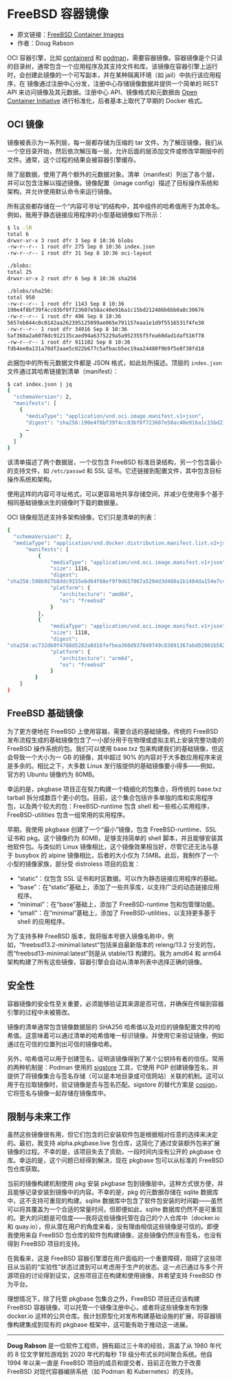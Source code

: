 # FreeBSD 容器镜像

- 原文链接：[FreeBSD Container Images](https://freebsdfoundation.org/our-work/journal/browser-based-edition/freebsd-14-0/freebsd-container-images/)
- 作者：Doug Rabson

OCI 容器引擎，比如 [containerd](https://containerd.io/) 和 [podman](https://podman.io/)，需要容器镜像。容器镜像是个只读的目录树，通常包含一个应用程序及其支持文件和库。该镜像在容器引擎上运行时，会创建此镜像的一个可写副本，并在某种隔离环境（如 jail）中执行该应用程序，在 
镜像通过注册中心分发，注册中心存储镜像数据并提供一个简单的 REST API 来访问镜像及其元数据。注册中心 API、镜像格式和元数据由 [Open Container Initiative](https://opencontainers.org/) 进行标准化，后者基本上取代了早期的 Docker 格式。

## OCI 镜像

镜像被表示为一系列层，每一层都存储为压缩的 tar 文件。为了解压镜像，我们从一个空目录开始，然后依次解压每一层，允许后面的层添加文件或修改早期层中的文件。通常，这个过程的结果会被容器引擎缓存。

除了层数据，使用了两个额外的元数据对象。清单（manifest）列出了各个层，并可以包含注解以描述镜像。镜像配置（image config）描述了目标操作系统和架构，并允许使用默认命令来运行镜像。

所有这些都存储在一个“内容可寻址”的结构中，其中组件的哈希值用于为其命名。例如，我用于静态链接应用程序的小型基础镜像如下所示：

```sh
$ ls -lR
total 6
drwxr-xr-x 3 root dfr 3 Sep 8 10:36 blobs
-rw-r--r-- 1 root dfr 275 Sep 8 10:36 index.json
-rw-r--r-- 1 root dfr 31 Sep 8 10:36 oci-layout

./blobs:
total 25
drwxr-xr-x 2 root dfr 6 Sep 8 10:36 sha256

./blobs/sha256:
total 950
-rw-r--r-- 1 root dfr 1143 Sep 8 10:36
190e4f8bf39f4cc03bf0f723607e58ac40e916a1c15bd212486b6bb0a8c30676
-rw-r--r-- 1 root dfr 496 Sep 8 10:36
5657eb844c0c0142aa262395125099ae065e791157eaa1e1d9f5516531f4fe30
-rw-r--r-- 1 root dfr 34916 Sep 8 10:36
5af368a2a6078dc912135caed94a6375229a5a952355f5fea60dad1daf516f78
-rw-r--r-- 1 root dfr 911102 Sep 8 10:36
fdb4ee0a131a70df2aae5c022b677c5afbacb5ec19aa24480f9b9f5e8f30fd18
```

此捆包中的所有元数据文件都是 JSON 格式，如此处所描述。顶层的 `index.json` 文件通过其哈希链接到清单（manifest）：

```sh
$ cat index.json | jq
{
  "schemaVersion": 2,
  "manifests": [
    {
      "mediaType": "application/vnd.oci.image.manifest.v1+json",
      "digest": "sha256:190e4f8bf39f4cc03bf0f723607e58ac40e916a1c15bd212486b6bb0a8c30676",
      …
    }
  ]
}
```

该清单描述了两个数据层，一个仅包含 FreeBSD 标准目录结构，另一个包含最小的支持文件，如 `/etc/passwd` 和 SSL 证书。它还链接到配置文件，其中包含目标操作系统和架构。

使用这样的内容可寻址格式，可以更容易地共享存储空间，并减少在使用多个基于相同基础镜像派生的镜像时下载的数据量。

OCI 镜像规范还支持多架构镜像，它们只是清单的列表：

```sh
{
  "schemaVersion": 2,
  "mediaType": "application/vnd.docker.distribution.manifest.list.v2+json",
      "manifests": [
          {
              "mediaType": "application/vnd.oci.image.manifest.v1+json",
              "size": 1116,
              "digest":
"sha256:598b927b8ddc9155e6d64f88ef9f9d657067a5204d3d480a1b1484da154e7c4",
              "platform": {
                 "architecture": "amd64",
                 "os": "freebsd"
              }
          },
          {
              "mediaType": "application/vnd.oci.image.manifest.v1+json",
              "size": 1118,
              "digest":
"sha256:ac732db0f4788d5282a8d16fefbea360d937049749c83891367abd02801b582",
              "platform": {
                 "architecture": "arm64",
                 "os": "freebsd"
              }
         }
    ]
}
```

## FreeBSD 基础镜像

为了更方便地在 FreeBSD 上使用容器，需要合适的基础镜像。传统的 FreeBSD 发布流程生成的基础镜像包含了一小部分用于在物理或虚拟主机上安装完整功能的 FreeBSD 操作系统的包。我们可以使用 base.txz 包来构建我们的基础镜像，但这会导致一个大小为一 GB 的镜像，其中超过 90% 的内容对于大多数应用程序来说是多余的。相比之下，大多数 Linux 发行版提供的基础镜像要小得多——例如，官方的 Ubuntu 镜像约为 80MB。

幸运的是，pkgbase 项目正在努力构建一个精细化的包集合，将传统的 base.txz tarball 拆分成数百个更小的包。目前，这个集合包括许多单独的库和实用程序包，以及两个较大的包：FreeBSD-runtime 包含 shell 和一些核心实用程序，FreeBSD-utilities 包含一组常用的实用程序。

早期，我使用 pkgbase 创建了一个“最小”镜像，包含 FreeBSD-runtime、SSL 证书和 pkg。这个镜像约为 80MB，足够支持简单的 shell 脚本，并且能够安装其他软件包。与类似的 Linux 镜像相比，这个镜像效果相当好，尽管它还无法与基于 busybox 的 alpine 镜像相比，后者的大小仅为 7.5MB。此后，我制作了一个小型的镜像家族，部分受 distroless 项目的启发：

* “static”：仅包含 SSL 证书和时区数据。可以作为静态链接应用程序的基础。
* “base”：在“static”基础上，添加了一些共享库，以支持广泛的动态链接应用程序。
* “minimal”：在“base”基础上，添加了 FreeBSD-runtime 包和包管理功能。
* “small”：在“minimal”基础上，添加了 FreeBSD-utilities，以支持更多基于 shell 的应用程序。

为了支持多种 FreeBSD 版本，我将版本号嵌入镜像名称中，例如，“freebsd13.2-minimal:latest”包括来自最新版本的 releng/13.2 分支的包，而“freebsd13-minimal:latest”则是从 stable/13 构建的。我为 amd64 和 arm64 架构构建了所有这些镜像，容器引擎会自动从清单列表中选择正确的镜像。

## 安全性

容器镜像的安全性至关重要，必须能够验证其来源是否可信，并确保在传输到容器引擎的过程中未被篡改。

镜像的清单通常包含镜像数据层的 SHA256 哈希值以及对应的镜像配置文件的哈希值。这意味着可以通过清单的哈希值唯一标识镜像，并使用它来验证镜像，例如通过在可信的位置列出可信的镜像哈希。

另外，哈希值可以用于创建签名，证明该镜像得到了某个公钥持有者的信任。常用的两种机制是：Podman 使用的 [sigstore](https://access.redhat.com/documentation/en-us/red_hat_enterprise_linux/8/html/building_running_and_managing_containers/assembly_signing-container-images_building-running-and-managing-containers) 工具，它使用 PGP 创建镜像签名，并提供了将镜像集合与签名存储（可以是本地目录或可信网站）关联的机制。这可以用于在拉取镜像时，验证镜像是否与签名匹配。sigstore 的替代方案是 [cosign](https://github.com/sigstore/cosign)，它将签名与镜像一起存储在镜像库中。

## 限制与未来工作

虽然这些镜像很有用，但它们包含的已安装软件包是根据相对任意的选择来决定的。最初，我支持 alpha.pkgbase.live 包仓库，这简化了通过安装额外包来扩展镜像的过程。不幸的是，该项目失去了资助，一段时间内没有公开的 pkgbase 仓库。幸运的是，这个问题已经得到解决，现在 pkgbase 包可以从标准的 FreeBSD 包仓库获取。

当前的镜像构建机制使用 pkg 安装 pkgbase 包到镜像层中。这种方式很方便，并且能够记录安装到镜像中的内容。不幸的是，pkg 的元数据存储在 sqlite 数据库中，这不支持可重现的构建。sqlite 数据库中包含了软件包安装的时间戳——虽然可以将其覆盖为一个合适的常量时间，但即便如此，sqlite 数据库仍然不是可重现的。更大的问题是可信度——我将这些镜像托管在自己的个人仓库中（docker.io 和 quay.io），但从潜在用户的角度来看，没有理由相信这些镜像是可信的。即便我使用来自 FreeBSD 包仓库的软件包构建镜像，这些镜像仍然没有签名，也没有得到 FreeBSD 项目的支持。

在我看来，这是 FreeBSD 容器引擎潜在用户面临的一个重要障碍，阻碍了这些项目从当前的“实验性”状态过渡到可以考虑用于生产的状态。这一点已通过与多个开源项目的讨论得到证实，这些项目正在构建和使用镜像，并希望支持 FreeBSD 作为平台。

理想情况下，除了托管 pkgbase 包集合之外，FreeBSD 项目还应该构建 FreeBSD 容器镜像，可以托管一个镜像注册中心，或者将这些镜像发布到像 docker.io 这样的公共仓库。我计划原型化对发布构建基础设施的扩展，将容器镜像构建集成到现有的 pkgbase 框架中，这可能有助于推动这一进展。

---

**Doug Rabson** 是一位软件工程师，拥有超过三十年的经验，涵盖了从 1980 年代的 8 位文字冒险游戏到 2020 年代的每秒 TB 级分布式长时间聚合系统。他自 1994 年以来一直是 FreeBSD 项目的成员和提交者，目前正在致力于改善 FreeBSD 对现代容器编排系统（如 Podman 和 Kubernetes）的支持。


